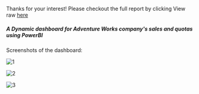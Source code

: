 Thanks for your interest! Please checkout the full report by clicking View raw [here](https://github.com/tonCodesData/adventure-works-sales-report-powerBI/blob/main/Project%20Revenue%20analysis%20of%20Adventure%20Works.pbix)

##### A Dynamic dashboard for Adventure Works company's sales and quotas using PowerBI
Screenshots of the dashboard:

![1](https://github.com/tonCodesData/adventure-works-sales-report-powerBI/assets/124179394/c1bb72ec-57c8-426f-bb3f-f491c2dbc377)


![2](https://github.com/tonCodesData/adventure-works-sales-report-powerBI/assets/124179394/894c9bae-a23e-44f8-935a-cb54a2e0b684)


![3](https://github.com/tonCodesData/adventure-works-sales-report-powerBI/assets/124179394/2c4eed0a-f0ff-45a9-b64f-f30cf2585ea1)






